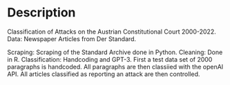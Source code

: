 # Description
Classification of Attacks on the Austrian Constitutional Court 2000-2022. Data: Newspaper Articles from Der Standard.

Scraping: Scraping of the Standard Archive done in Python. 
Cleaning: Done in R.
Classification: Handcoding and GPT-3. First a test data set of 2000 paragraphs is handcoded. All paragraphs are then classiied with the openAI API. All articles classified as reporting an attack are then controlled.
